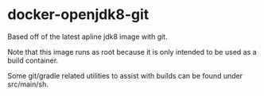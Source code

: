 # docker-openjdk8-git 

Based off of the latest apline jdk8 image with git.

Note that this image runs as root because it is only intended to be used as a build container.

Some git/gradle related utilities to assist with builds can be found under src/main/sh.

